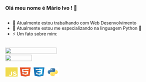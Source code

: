### Olá meu nome é Mário Ivo ! 👋

##

- 🔭 Atualmente estou trabalhando com Web Desenvolvimento 
- 🌱 Atualmente estou me especializando na linguagem Python 🐍
- ⚡ Um fato sobre mim: 

##

<div style="width:100%;">
  <img height="10%" width="57%" src="https://github-readme-stats.vercel.app/api?username=mario-ivo&show_icons=true&include_all_commits=true&count_private=true&theme=dark"/>
</div>
<div>
  <img height="10%" width="41%"src="https://github-readme-stats.vercel.app/api/top-langs/?username=mario-ivo&layout=compact&langs_count=7&theme=dark"/>
</div>

<div style="display: inline_block"><br>
  <img align="center" alt="M-Js" height="30" width="40" src="https://raw.githubusercontent.com/devicons/devicon/master/icons/javascript/javascript-plain.svg">
  <img align="center" alt="M-HTML" height="30" width="40" src="https://raw.githubusercontent.com/devicons/devicon/master/icons/html5/html5-original.svg">
  <img align="center" alt="M-CSS" height="30" width="40" src="https://raw.githubusercontent.com/devicons/devicon/master/icons/css3/css3-original.svg">
  <img align="center" alt="M-Python" height="30" width="40" src="https://raw.githubusercontent.com/devicons/devicon/master/icons/python/python-original.svg">
</div>
